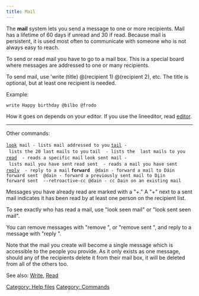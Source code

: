 ```yaml
---
title: Mail
---
```


The **mail** system lets you send a message to one or more recipients.
Mail has a lifetime of 60 days if unread and 30 if read. Because mail is
persistent, it is used most often to communicate with someone who is not
always easy to reach.

To send or read mail you have to go to a mail box. This is a special
board where messages are addressed to one or many recipients.

To send mail, use 'write (title) @(recipient 1) @(recipient 2), etc. The
title is optional, but at least one recipient is needed.

Example:

`write Happy birthday @bilbo @frodo`

How it goes on depends on your editor. If you use the lineeditor, read
[editor](editor "wikilink").

------------------------------------------------------------------------

Other commands:

[`look`](look "wikilink")` mail - lists mail addressed to you`
[`tail`](tail "wikilink")` - lists the 20 last mails to you`
`tail `<number>` - lists the `<number>` last mails to you`
[`read`](read "wikilink")` `<number>` - reads a specific mail`
`look sent mail - lists mail you have sent`
`read sent `<number>` - reads a mail you have sent`
[`reply`](reply "wikilink")` `<number>` - reply to a mail`
**`forward`**` `<number>` @dain - forward a mail to Dáin`
`forward sent `<number>` @dain - forward a previously sent mail to Dįin`
`forward sent `<number>` --retroactive-cc @dain - cc Dain on an existing mail`

Messages you have already read are marked with a "+." A "+" next to a
sent mail indicates it has been read by at least one person on the
recipient list.

To see exactly who has read a mail, use "look seen mail" or "look sent
seen mail".

You can remove messages with "remove <number>", or "remove sent
<number>", and reply to a message with "reply <number>
<optional title>".

Note that the mail you create will become a single message which is
accessible to the people you provide. As it only exists as one message,
should any of the recipients delete it from their mail box, it will be
deleted from all of the others too.

See also: [Write](Write "wikilink"), [Read](Read "wikilink")

[Category: Help files](Category:_Help_files "wikilink") [Category:
Commands](Category:_Commands "wikilink")